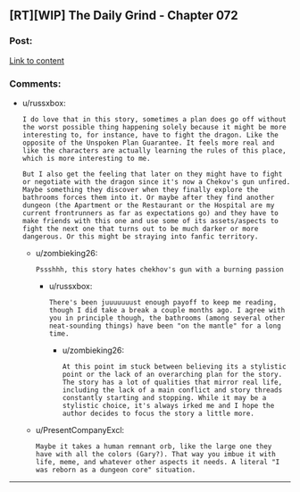 ## [RT][WIP] The Daily Grind - Chapter 072

### Post:

[Link to content](https://www.royalroad.com/fiction/chapter/351397)

### Comments:

- u/russxbox:
  ```
  I do love that in this story, sometimes a plan does go off without the worst possible thing happening solely because it might be more interesting to, for instance, have to fight the dragon. Like the opposite of the Unspoken Plan Guarantee. It feels more real and like the characters are actually learning the rules of this place, which is more interesting to me.

  But I also get the feeling that later on they might have to fight or negotiate with the dragon since it's now a Chekov's gun unfired. Maybe something they discover when they finally explore the bathrooms forces them into it. Or maybe after they find another dungeon (the Apartment or the Restaurant or the Hospital are my current frontrunners as far as expectations go) and they have to make friends with this one and use some of its assets/aspects to fight the next one that turns out to be much darker or more dangerous. Or this might be straying into fanfic territory.
  ```

  - u/zombieking26:
    ```
    Pssshhh, this story hates chekhov's gun with a burning passion
    ```

    - u/russxbox:
      ```
      There's been juuuuuuust enough payoff to keep me reading, though I did take a break a couple months ago. I agree with you in principle though, the bathrooms (among several other neat-sounding things) have been "on the mantle" for a long time.
      ```

      - u/zombieking26:
        ```
        At this point im stuck between believing its a stylistic point or the lack of an overarching plan for the story. The story has a lot of qualities that mirror real life, including the lack of a main conflict and story threads constantly starting and stopping. While it may be a stylistic choice, it's always irked me and I hope the author decides to focus the story a little more.
        ```

  - u/PresentCompanyExcl:
    ```
    Maybe it takes a human remnant orb, like the large one they have with all the colors (Gary?). That way you imbue it with life, meme, and whatever other aspects it needs. A literal "I was reborn as a dungeon core" situation.
    ```

---

